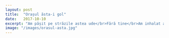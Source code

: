 ```yaml
---
layout: post
title:  "Orașul ăsta-i gol"
date:   2017-10-10
excerpt: "Am pășit pe străzile astea ude</br>Fără tine</br>Am inhalat aerul rece..."
image: "/images/orasul-asta.jpg"
---
```


